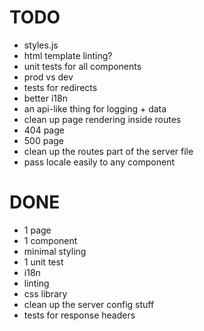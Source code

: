 # TODO

- styles.js
- html template linting?
- unit tests for all components
- prod vs dev
- tests for redirects
- better i18n
- an api-like thing for logging + data
- clean up page rendering inside routes
- 404 page
- 500 page
- clean up the routes part of the server file
- pass locale easily to any component

# DONE

- 1 page
- 1 component
- minimal styling
- 1 unit test
- i18n
- linting
- css library
- clean up the server config stuff
- tests for response headers
